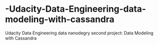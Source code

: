 # -Udacity-Data-Engineering-data-modeling-with-cassandra
Udacity Data Engineering data nanodegry second project: Data Modeling with Cassandra
